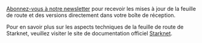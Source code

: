 [Abonnez-vous à notre newsletter](#sendgrid) pour recevoir les mises à jour de la feuille de route et des versions directement dans votre boîte de réception.

Pour en savoir plus sur les aspects techniques de la feuille de route de Starknet, veuillez visiter le site de documentation officiel [Starknet](https://docs.starknet.io/documentation/starknet_versions/upcoming_versions/).